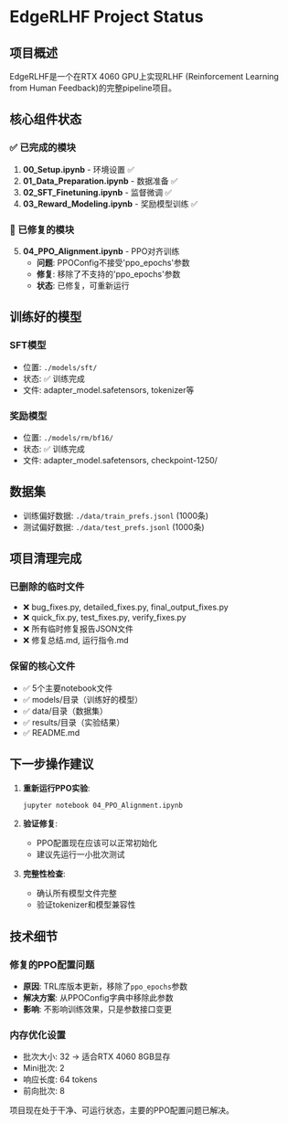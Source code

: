 # EdgeRLHF Project Status

## 项目概述
EdgeRLHF是一个在RTX 4060 GPU上实现RLHF (Reinforcement Learning from Human Feedback)的完整pipeline项目。

## 核心组件状态

### ✅ 已完成的模块
1. **00_Setup.ipynb** - 环境设置 ✅
2. **01_Data_Preparation.ipynb** - 数据准备 ✅  
3. **02_SFT_Finetuning.ipynb** - 监督微调 ✅
4. **03_Reward_Modeling.ipynb** - 奖励模型训练 ✅

### 🔧 已修复的模块
5. **04_PPO_Alignment.ipynb** - PPO对齐训练
   - **问题**: PPOConfig不接受'ppo_epochs'参数
   - **修复**: 移除了不支持的'ppo_epochs'参数
   - **状态**: 已修复，可重新运行

## 训练好的模型

### SFT模型
- 位置: `./models/sft/`
- 状态: ✅ 训练完成
- 文件: adapter_model.safetensors, tokenizer等

### 奖励模型
- 位置: `./models/rm/bf16/`
- 状态: ✅ 训练完成  
- 文件: adapter_model.safetensors, checkpoint-1250/

## 数据集
- 训练偏好数据: `./data/train_prefs.jsonl` (1000条)
- 测试偏好数据: `./data/test_prefs.jsonl` (1000条)

## 项目清理完成

### 已删除的临时文件
- ❌ bug_fixes.py, detailed_fixes.py, final_output_fixes.py
- ❌ quick_fix.py, test_fixes.py, verify_fixes.py  
- ❌ 所有临时修复报告JSON文件
- ❌ 修复总结.md, 运行指令.md

### 保留的核心文件
- ✅ 5个主要notebook文件
- ✅ models/目录（训练好的模型）
- ✅ data/目录（数据集）
- ✅ results/目录（实验结果）
- ✅ README.md

## 下一步操作建议

1. **重新运行PPO实验**:
   ```bash
   jupyter notebook 04_PPO_Alignment.ipynb
   ```

2. **验证修复**:
   - PPO配置现在应该可以正常初始化
   - 建议先运行一小批次测试

3. **完整性检查**:
   - 确认所有模型文件完整
   - 验证tokenizer和模型兼容性

## 技术细节

### 修复的PPO配置问题
- **原因**: TRL库版本更新，移除了`ppo_epochs`参数
- **解决方案**: 从PPOConfig字典中移除此参数
- **影响**: 不影响训练效果，只是参数接口变更

### 内存优化设置
- 批次大小: 32 → 适合RTX 4060 8GB显存
- Mini批次: 2
- 响应长度: 64 tokens
- 前向批次: 8

项目现在处于干净、可运行状态，主要的PPO配置问题已解决。 